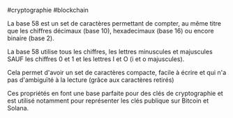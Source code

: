 #cryptographie #blockchain

La base 58 est un set de caractères permettant de compter, au même titre que les chiffres décimaux (base 10), hexadecimaux (base 16) ou encore binaire (base 2).

La base 58 utilise tous les chiffres, les lettres minuscules et majuscules SAUF les chiffres 0 et 1 et les lettres I et O (i et o majuscules). 

Cela permet d'avoir un set de caractères compacte, facile à écrire et qui n'a pas d'ambiguïté à la lecture (grâce aux caractères retirés)

Ces propriétés en font une base parfaite pour des clés de cryptographie et est utilisé notamment pour représenter les clés publique sur Bitcoin et Solana.